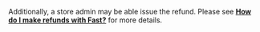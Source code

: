 Additionally, a store admin may be able issue the refund. Please see <a href="https://www.fast.co/docs/developer-portal/for-sellers/orders/payments/refunds/">**How do I make refunds with Fast?**</a> for more details.

